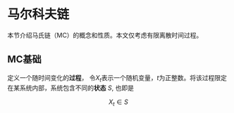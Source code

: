# 马尔科夫链

本节介绍马氏链（MC）的概念和性质。本文仅考虑有限离散时间过程。

## MC基础

定义一个随时间变化的**过程**， 令$X_t$表示一个随机变量，$t$为正整数。将该过程限定在某系统内部，系统包含不同的**状态** $S$, 也即是

```math
X_t\in S
```
